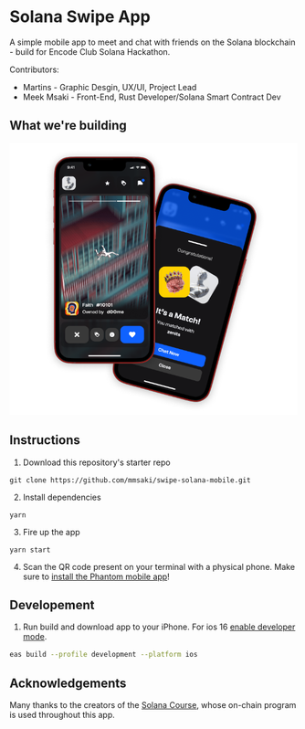 # Solana Swipe App

A simple mobile app to meet and chat with friends on the Solana blockchain - build for Encode Club Solana Hackathon.

Contributors:

- Martins - Graphic Desgin, UX/UI, Project Lead
- Meek Msaki - Front-End, Rust Developer/Solana Smart Contract Dev

## What we're building

![image](./assets/mobile-application.png)

<!-- ![swipe](./assets/profile-posts.png) -->

## Instructions

1. Download this repository's starter repo
```
git clone https://github.com/mmsaki/swipe-solana-mobile.git
```
2. Install dependencies
```
yarn
```
3. Fire up the app
```
yarn start
```
4. Scan the QR code present on your terminal with a physical phone. Make sure to [install the Phantom mobile app](https://phantom.app/download)!

## Developement

1. Run build and download app to your iPhone. For ios 16 [enable developer mode](https://docs.expo.dev/guides/ios-developer-mode/).

```bash
eas build --profile development --platform ios  
```

## Acknowledgements

Many thanks to the creators of the [Solana Course](https://github.com/Unboxed-Software/solana-course), whose on-chain program is used throughout this app.
